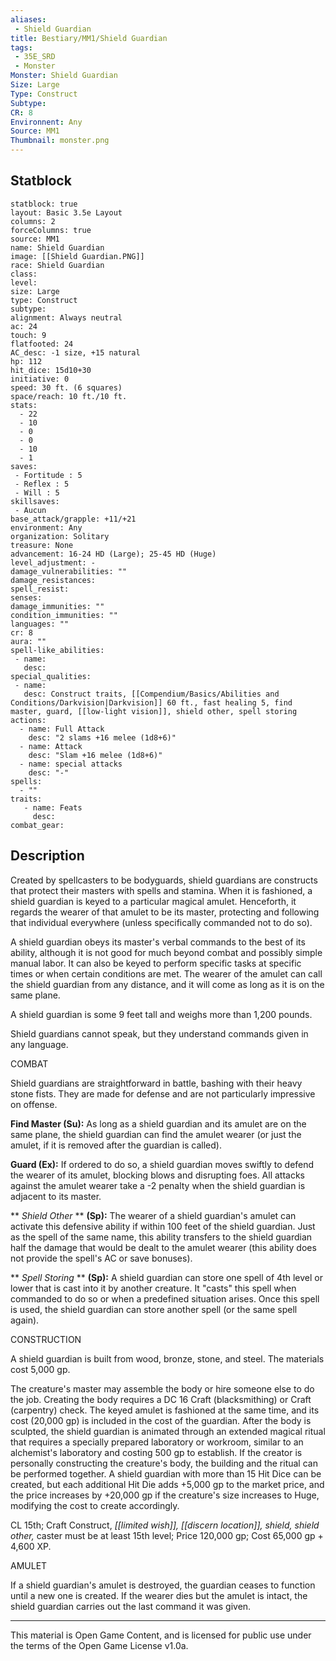 ```yaml
---
aliases:
 - Shield Guardian
title: Bestiary/MM1/Shield Guardian
tags: 
 - 35E_SRD
 - Monster
Monster: Shield Guardian
Size: Large
Type: Construct
Subtype: 
CR: 8
Environnent: Any
Source: MM1
Thumbnail: monster.png
---
```


## Statblock

```statblock
statblock: true
layout: Basic 3.5e Layout
columns: 2
forceColumns: true
source: MM1 
name: Shield Guardian
image: [[Shield Guardian.PNG]]
race: Shield Guardian
class: 
level: 
size: Large
type: Construct
subtype: 
alignment: Always neutral
ac: 24
touch: 9
flatfooted: 24
AC_desc: -1 size, +15 natural
hp: 112
hit_dice: 15d10+30
initiative: 0
speed: 30 ft. (6 squares)
space/reach: 10 ft./10 ft.
stats:
  - 22
  - 10
  - 0
  - 0
  - 10
  - 1
saves:
 - Fortitude : 5
 - Reflex : 5
 - Will : 5
skillsaves:
 - Aucun
base_attack/grapple: +11/+21
environment: Any
organization: Solitary
treasure: None
advancement: 16-24 HD (Large); 25-45 HD (Huge)
level_adjustment: -
damage_vulnerabilities: ""
damage_resistances: 
spell_resist: 
senses: 
damage_immunities: ""
condition_immunities: ""
languages: ""
cr: 8
aura: ""
spell-like_abilities:
 - name: 
   desc: 
special_qualities:
 - name:
   desc: Construct traits, [[Compendium/Basics/Abilities and Conditions/Darkvision|Darkvision]] 60 ft., fast healing 5, find master, guard, [[low-light vision]], shield other, spell storing
actions:
  - name: Full Attack
    desc: "2 slams +16 melee (1d8+6)"
  - name: Attack
    desc: "Slam +16 melee (1d8+6)"
  - name: special attacks
    desc: "-"
spells:
  - ""
traits:
   - name: Feats
     desc: 
combat_gear:  
```

## Description



Created by spellcasters to be bodyguards, shield guardians are constructs that protect their masters with spells and stamina. When it is fashioned, a shield guardian is keyed to a particular magical amulet. Henceforth, it regards the wearer of that amulet to be its master, protecting and following that individual everywhere (unless specifically commanded not to do so).

A shield guardian obeys its master's verbal commands to the best of its ability, although it is not good for much beyond combat and possibly simple manual labor. It can also be keyed to perform specific tasks at specific times or when certain conditions are met. The wearer of the amulet can call the shield guardian from any distance, and it will come as long as it is on the same plane.

A shield guardian is some 9 feet tall and weighs more than 1,200 pounds.

Shield guardians cannot speak, but they understand commands given in any language.

COMBAT

Shield guardians are straightforward in battle, bashing with their heavy stone fists. They are made for defense and are not particularly impressive on offense.


**Find Master (Su):** As long as a shield guardian and its amulet are on the same plane, the shield guardian can find the amulet wearer (or just the amulet, if it is removed after the guardian is called).


**Guard (Ex):** If ordered to do so, a shield guardian moves swiftly to defend the wearer of its amulet, blocking blows and disrupting foes. All attacks against the amulet wearer take a -2 penalty when the shield guardian is adjacent to its master.


**
*Shield Other* 
**
**(Sp):** The wearer of a shield guardian's amulet can activate this defensive ability if within 100 feet of the shield guardian. Just as the spell of the same name, this ability transfers to the shield guardian half the damage that would be dealt to the amulet wearer (this ability does not provide the spell's AC or save bonuses).


**
*Spell Storing* 
**
**(Sp):** A shield guardian can store one spell of 4th level or lower that is cast into it by another creature. It "casts" this spell when commanded to do so or when a predefined situation arises. Once this spell is used, the shield guardian can store another spell (or the same spell again).

CONSTRUCTION

A shield guardian is built from wood, bronze, stone, and steel. The materials cost 5,000 gp.

The creature's master may assemble the body or hire someone else to do the job. Creating the body requires a DC 16 Craft (blacksmithing) or Craft (carpentry) check. The keyed amulet is fashioned at the same time, and its cost (20,000 gp) is included in the cost of the guardian. After the body is sculpted, the shield guardian is animated through an extended magical ritual that requires a specially prepared laboratory or workroom, similar to an alchemist's laboratory and costing 500 gp to establish. If the creator is personally constructing the creature's body, the building and the ritual can be performed together. A shield guardian with more than 15 Hit Dice can be created, but each additional Hit Die adds +5,000 gp to the market price, and the price increases by +20,000 gp if the creature's size increases to Huge, modifying the cost to create accordingly.

CL 15th; Craft Construct, *[[limited wish]], [[discern location]], shield, shield other,* caster must be at least 15th level; Price 120,000 gp; Cost 65,000 gp + 4,600 XP.

AMULET

If a shield guardian's amulet is destroyed, the guardian ceases to function until a new one is created. If the wearer dies but the amulet is intact, the shield guardian carries out the last command it was given.

---

This material is Open Game Content, and is licensed for public use under the terms of the Open Game License v1.0a.
